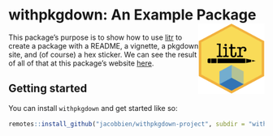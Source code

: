 
<!-- README.md is generated from README.Rmd. Please edit that file -->

# withpkgdown: An Example Package <img src="man/figures/logo.png" align="right" height="139" />

<!-- badges: start -->
<!-- badges: end -->

This package’s purpose is to show how to use
[litr](https://github.com/jacobbien/litr-project/tree/main/litr) to
create a package with a README, a vignette, a pkgdown site, and (of
course) a hex sticker. We can see the result of all of that at this
package’s website
[here](https://jacobbien.github.io/withpkgdown-project/).

## Getting started

You can install `withpkgdown` and get started like so:

``` r
remotes::install_github("jacobbien/withpkgdown-project", subdir = "withpkgdown")
```

